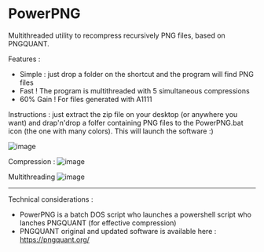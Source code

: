 # PowerPNG
Multithreaded utility to recompress recursively PNG files, based on PNGQUANT.

Features : 
- Simple : just drop a folder on the shortcut and the program will find PNG files
- Fast ! The program is multithreaded with 5 simultaneous compressions
- 60% Gain ! For files generated with A1111

Instructions : just extract the zip file on your desktop (or anywhere you want) and drap'n'drop a folfer containing PNG files to the PowerPNG.bat icon (the one with many colors). This will launch the software :)

![image](https://user-images.githubusercontent.com/123722969/215035359-df3cfb73-8096-4f2d-b28e-ed1519fc7aa6.png)

Compression :
![image](https://user-images.githubusercontent.com/123722969/215035494-bf532451-8c37-4e51-af80-b76365e83c06.png)

Multithreading
![image](https://user-images.githubusercontent.com/123722969/215035561-9695204a-c11e-4dcb-8bbe-3f49ace55830.png)


<hr>

Technical considerations :
- PowerPNG is a batch DOS script who launches a powershell script who lanches PNGQUANT (for effective compression)
- PNGQUANT original and updated software is available here : https://pngquant.org/
